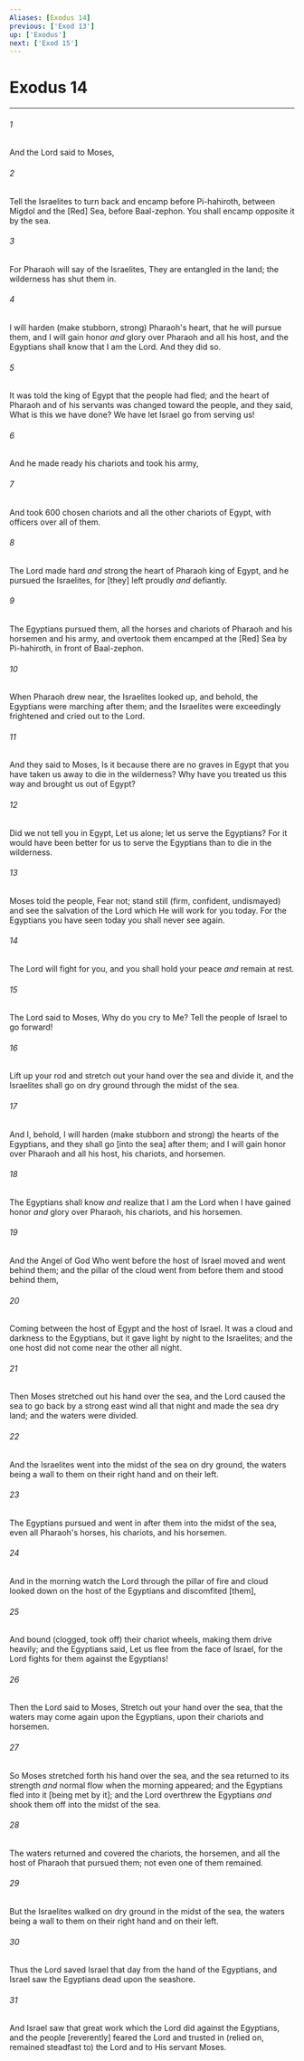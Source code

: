 ```yaml
---
Aliases: [Exodus 14]
previous: ['Exod 13']
up: ['Exodus']
next: ['Exod 15']
---
```

# Exodus 14

***














###### 1 






And the Lord said to Moses, 













###### 2 






Tell the Israelites to turn back and encamp before Pi-hahiroth, between Migdol and the [Red] Sea, before Baal-zephon. You shall encamp opposite it by the sea. 













###### 3 






For Pharaoh will say of the Israelites, They are entangled in the land; the wilderness has shut them in. 













###### 4 






I will harden (make stubborn, strong) Pharaoh's heart, that he will pursue them, and I will gain honor _and_ glory over Pharaoh and all his host, and the Egyptians shall know that I am the Lord. And they did so. 













###### 5 






It was told the king of Egypt that the people had fled; and the heart of Pharaoh and of his servants was changed toward the people, and they said, What is this we have done? We have let Israel go from serving us! 













###### 6 






And he made ready his chariots and took his army, 













###### 7 






And took 600 chosen chariots and all the other chariots of Egypt, with officers over all of them. 













###### 8 






The Lord made hard _and_ strong the heart of Pharaoh king of Egypt, and he pursued the Israelites, for [they] left proudly _and_ defiantly. 













###### 9 






The Egyptians pursued them, all the horses and chariots of Pharaoh and his horsemen and his army, and overtook them encamped at the [Red] Sea by Pi-hahiroth, in front of Baal-zephon. 













###### 10 






When Pharaoh drew near, the Israelites looked up, and behold, the Egyptians were marching after them; and the Israelites were exceedingly frightened and cried out to the Lord. 













###### 11 






And they said to Moses, Is it because there are no graves in Egypt that you have taken us away to die in the wilderness? Why have you treated us this way and brought us out of Egypt? 













###### 12 






Did we not tell you in Egypt, Let us alone; let us serve the Egyptians? For it would have been better for us to serve the Egyptians than to die in the wilderness. 













###### 13 






Moses told the people, Fear not; stand still (firm, confident, undismayed) and see the salvation of the Lord which He will work for you today. For the Egyptians you have seen today you shall never see again. 













###### 14 






The Lord will fight for you, and you shall hold your peace _and_ remain at rest. 













###### 15 






The Lord said to Moses, Why do you cry to Me? Tell the people of Israel to go forward! 













###### 16 






Lift up your rod and stretch out your hand over the sea and divide it, and the Israelites shall go on dry ground through the midst of the sea. 













###### 17 






And I, behold, I will harden (make stubborn and strong) the hearts of the Egyptians, and they shall go [into the sea] after them; and I will gain honor over Pharaoh and all his host, his chariots, and horsemen. 













###### 18 






The Egyptians shall know _and_ realize that I am the Lord when I have gained honor _and_ glory over Pharaoh, his chariots, and his horsemen. 













###### 19 






And the Angel of God Who went before the host of Israel moved and went behind them; and the pillar of the cloud went from before them and stood behind them, 













###### 20 






Coming between the host of Egypt and the host of Israel. It was a cloud and darkness to the Egyptians, but it gave light by night to the Israelites; and the one host did not come near the other all night. 













###### 21 






Then Moses stretched out his hand over the sea, and the Lord caused the sea to go back by a strong east wind all that night and made the sea dry land; and the waters were divided. 













###### 22 






And the Israelites went into the midst of the sea on dry ground, the waters being a wall to them on their right hand and on their left. 













###### 23 






The Egyptians pursued and went in after them into the midst of the sea, even all Pharaoh's horses, his chariots, and his horsemen. 













###### 24 






And in the morning watch the Lord through the pillar of fire and cloud looked down on the host of the Egyptians and discomfited [them], 













###### 25 






And bound (clogged, took off) their chariot wheels, making them drive heavily; and the Egyptians said, Let us flee from the face of Israel, for the Lord fights for them against the Egyptians! 













###### 26 






Then the Lord said to Moses, Stretch out your hand over the sea, that the waters may come again upon the Egyptians, upon their chariots and horsemen. 













###### 27 






So Moses stretched forth his hand over the sea, and the sea returned to its strength _and_ normal flow when the morning appeared; and the Egyptians fled into it [being met by it]; and the Lord overthrew the Egyptians _and_ shook them off into the midst of the sea. 













###### 28 






The waters returned and covered the chariots, the horsemen, and all the host of Pharaoh that pursued them; not even one of them remained. 













###### 29 






But the Israelites walked on dry ground in the midst of the sea, the waters being a wall to them on their right hand and on their left. 













###### 30 






Thus the Lord saved Israel that day from the hand of the Egyptians, and Israel saw the Egyptians dead upon the seashore. 













###### 31 






And Israel saw that great work which the Lord did against the Egyptians, and the people [reverently] feared the Lord and trusted in (relied on, remained steadfast to) the Lord and to His servant Moses.
